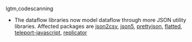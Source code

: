 lgtm,codescanning
* The dataflow libraries now model dataflow through more JSON utility libraries.
  Affected packages are
    [json2csv](https://npmjs.com/package/json2csv),
    [json5](https://npmjs.com/package/json5),
    [prettyjson](https://npmjs.com/package/prettyjson),
    [flatted](https://npmjs.com/package/flatted),
    [teleport-javascript](https://npmjs.com/package/teleport-javascript),
    [replicator](https://npmjs.com/package/replicator)
